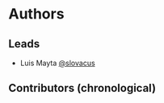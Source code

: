 <!-- Space: ResumeTemplate -->
<!-- Parent: Project -->
<!-- Title: Authors -->

# Authors

## Leads

- Luis Mayta [@slovacus](https://github.com/luismayta)

## Contributors (chronological)
